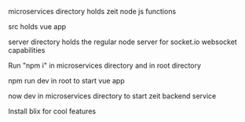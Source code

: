 microservices directory holds zeit node js functions

src holds vue app

server directory holds the regular node server for socket.io websocket capabilities

Run "npm i" in microservices directory and in root directory

npm run dev in root to start vue app

now dev in microservices directory to start zeit backend service

Install blix for cool features
